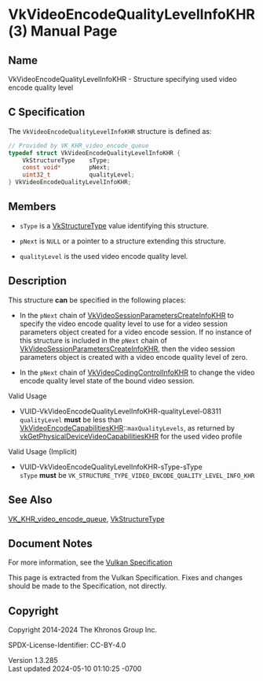 # VkVideoEncodeQualityLevelInfoKHR(3) Manual Page

## Name

VkVideoEncodeQualityLevelInfoKHR - Structure specifying used video
encode quality level



## <a href="#_c_specification" class="anchor"></a>C Specification

The `VkVideoEncodeQualityLevelInfoKHR` structure is defined as:

``` c
// Provided by VK_KHR_video_encode_queue
typedef struct VkVideoEncodeQualityLevelInfoKHR {
    VkStructureType    sType;
    const void*        pNext;
    uint32_t           qualityLevel;
} VkVideoEncodeQualityLevelInfoKHR;
```

## <a href="#_members" class="anchor"></a>Members

- `sType` is a [VkStructureType](https://registry.khronos.org/vulkan/specs/1.3-extensions/man/html/VkStructureType.html) value identifying
  this structure.

- `pNext` is `NULL` or a pointer to a structure extending this
  structure.

- `qualityLevel` is the used video encode quality level.

## <a href="#_description" class="anchor"></a>Description

This structure **can** be specified in the following places:

- In the `pNext` chain of
  [VkVideoSessionParametersCreateInfoKHR](https://registry.khronos.org/vulkan/specs/1.3-extensions/man/html/VkVideoSessionParametersCreateInfoKHR.html)
  to specify the video encode quality level to use for a video session
  parameters object created for a video encode session. If no instance
  of this structure is included in the `pNext` chain of
  [VkVideoSessionParametersCreateInfoKHR](https://registry.khronos.org/vulkan/specs/1.3-extensions/man/html/VkVideoSessionParametersCreateInfoKHR.html),
  then the video session parameters object is created with a video
  encode quality level of zero.

- In the `pNext` chain of
  [VkVideoCodingControlInfoKHR](https://registry.khronos.org/vulkan/specs/1.3-extensions/man/html/VkVideoCodingControlInfoKHR.html) to
  change the video encode quality level state of the bound video
  session.

Valid Usage

- <a href="#VUID-VkVideoEncodeQualityLevelInfoKHR-qualityLevel-08311"
  id="VUID-VkVideoEncodeQualityLevelInfoKHR-qualityLevel-08311"></a>
  VUID-VkVideoEncodeQualityLevelInfoKHR-qualityLevel-08311  
  `qualityLevel` **must** be less than
  [VkVideoEncodeCapabilitiesKHR](https://registry.khronos.org/vulkan/specs/1.3-extensions/man/html/VkVideoEncodeCapabilitiesKHR.html)::`maxQualityLevels`,
  as returned by
  [vkGetPhysicalDeviceVideoCapabilitiesKHR](https://registry.khronos.org/vulkan/specs/1.3-extensions/man/html/vkGetPhysicalDeviceVideoCapabilitiesKHR.html)
  for the used video profile

Valid Usage (Implicit)

- <a href="#VUID-VkVideoEncodeQualityLevelInfoKHR-sType-sType"
  id="VUID-VkVideoEncodeQualityLevelInfoKHR-sType-sType"></a>
  VUID-VkVideoEncodeQualityLevelInfoKHR-sType-sType  
  `sType` **must** be
  `VK_STRUCTURE_TYPE_VIDEO_ENCODE_QUALITY_LEVEL_INFO_KHR`

## <a href="#_see_also" class="anchor"></a>See Also

[VK_KHR_video_encode_queue](https://registry.khronos.org/vulkan/specs/1.3-extensions/man/html/VK_KHR_video_encode_queue.html),
[VkStructureType](https://registry.khronos.org/vulkan/specs/1.3-extensions/man/html/VkStructureType.html)

## <a href="#_document_notes" class="anchor"></a>Document Notes

For more information, see the <a
href="https://registry.khronos.org/vulkan/specs/1.3-extensions/html/vkspec.html#VkVideoEncodeQualityLevelInfoKHR"
target="_blank" rel="noopener">Vulkan Specification</a>

This page is extracted from the Vulkan Specification. Fixes and changes
should be made to the Specification, not directly.

## <a href="#_copyright" class="anchor"></a>Copyright

Copyright 2014-2024 The Khronos Group Inc.

SPDX-License-Identifier: CC-BY-4.0

Version 1.3.285  
Last updated 2024-05-10 01:10:25 -0700
